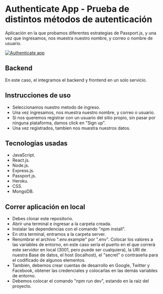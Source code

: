 # Authenticate App - Prueba de distintos métodos de autenticación

Aplicación en la que probamos diferentes estrategias de Passport.js, y una vez
que ingresamos, nos muestra nuestro nombre, y correo o nombre de usuario.

[![Authenticate app](https://res.cloudinary.com/dklpyhteh/image/upload/v1661742489/Portfolio/authenticate_ax8jgq.jpg 'Authenticate app')](https://res.cloudinary.com/dklpyhteh/image/upload/v1661742489/Portfolio/authenticate_ax8jgq.jpg 'Authenticate app')

## Backend

En este caso, el integramos el backend y frontend en un solo servicio.

## Instrucciones de uso

- Seleccionamos nuestro metodo de ingreso.
- Una vez ingresamos, nos muestra nuestro nombre, y correo o usuario.
- Si nos queremos registrar con un usuario del sitio propio, sin pasar por
  ninguna plataforma, damos click en "Sign up".
- Una vez registrados, tambien nos muestra nuestros datos.

## Tecnologías usadas

- JavaScript.
- React.js.
- Node.js.
- Express.js.
- Passport.js.
- Heroku.
- CSS.
- MongoDB.

## Correr aplicación en local

- Debes clonar este repositorio.
- Abrir una terminal e ingresar a la carpeta creada.
- Instalar las dependencias con el comando "npm install".
- En otra terminal, entramos a la carpeta server.
- Renombrar el archivo ".env.example" por ".env". Colocar los valores a las
  variables de entorno, en este caso sería el puerto en el que correrá este
  servidor en local (3001, pero puede ser cualquiera), la URI de nuestra Base de
  datos, el host (localhost), el "secret" o contraseña para el codificado de
  algunos elementos.
- También, debemos crear cuentas de desarrollo en Google, Twitter y Facebook,
  obtener las credenciales y colocarlas en las demás variables de entorno.
- Debemos colocar el comando "npm run dev", estando en la raíz del proyecto.
